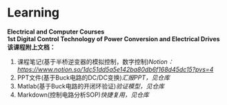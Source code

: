 # Learning
**Electrical and Computer Courses**   
**1st Digital Control Technology of Power Conversion and Electrical Drives**  
**该课程附上文档：**  
1. 课程笔记(基于半桥逆变器的模拟控制，数字控制)*Notion：https://www.notion.so/1dc51dd5a5e142ba80db6f168d45dc15?pvs=4*  
2. PPT文件(基于Buck电路的DC/DC变换)*汇报PPT，见仓库*  
3. Matlab(基于Buck电路的开闭环验证)*验证模型，见仓库*
4. Markdown(控制电路分析SOP)*快捷复用，见仓库*  

